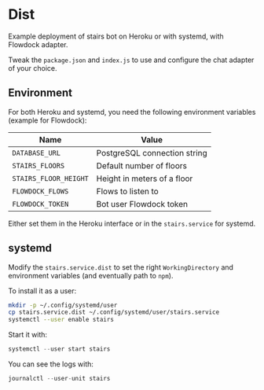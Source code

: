 # Dist

Example deployment of stairs bot on Heroku or with systemd, with
Flowdock adapter.

Tweak the `package.json` and `index.js` to use and configure the chat
adapter of your choice.

## Environment

For both Heroku and systemd, you need the following environment
variables (example for Flowdock):

| Name                  | Value                        |
| --------------------- | ---------------------------- |
| `DATABASE_URL`        | PostgreSQL connection string |
| `STAIRS_FLOORS`       | Default number of floors     |
| `STAIRS_FLOOR_HEIGHT` | Height in meters of a floor  |
| `FLOWDOCK_FLOWS`      | Flows to listen to           |
| `FLOWDOCK_TOKEN`      | Bot user Flowdock token      |

Either set them in the Heroku interface or in the `stairs.service` for
systemd.

## systemd

Modify the `stairs.service.dist` to set the right `WorkingDirectory`
and environment variables (and eventually path to `npm`).

To install it as a user:

```sh
mkdir -p ~/.config/systemd/user
cp stairs.service.dist ~/.config/systemd/user/stairs.service
systemctl --user enable stairs
```

Start it with:

```js
systemctl --user start stairs
```

You can see the logs with:

```js
journalctl --user-unit stairs
```
